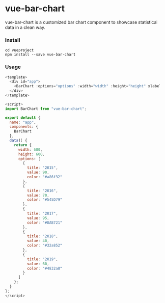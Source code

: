 # vue-bar-chart

vue-bar-chart is a customized bar chart component to showcase statistical data in a clean way.

### Install

```
cd vueproject
npm install --save vue-bar-chart
```

### Usage 

```javascript
<template>
  <div id="app">
    <BarChart :options="options" :width="width" :height="height" xlabel="Prices($)" ylabel="Year" />
  </div>
</template>

<script>
import BarChart from "vue-bar-chart";

export default {
  name: "app",
  components: {
    BarChart
  },
  data() {
    return {
      width: 600,
      height: 600,
      options: [
        {
          title: "2015",
          value: 90,
          color: "#a86f32"
        },
        {
          title: "2016",
          value: 70,
          color: "#545D79"
        },
        {
          title: "2017",
          value: 95,
          color: "#8AB721"
        },
        {
          title: "2018",
          value: 40,
          color: "#32a852"
        },
        {
          title: "2019",
          value: 60,
          color: "#4832a8"
        }
      ]
    };
  }
};
</script>
```

